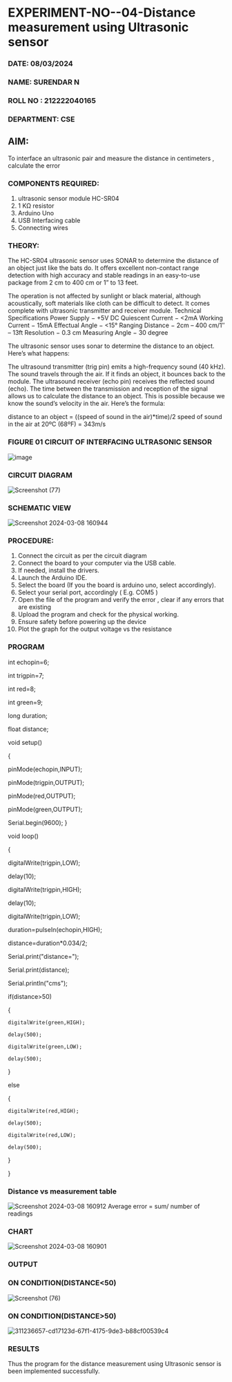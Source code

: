 # EXPERIMENT-NO--04-Distance measurement using Ultrasonic sensor

###  DATE: 08/03/2024
###  NAME: SURENDAR N
###  ROLL NO : 212222040165
###  DEPARTMENT: CSE
## AIM: 
To interface an ultrasonic pair and measure the distance in centimeters , calculate the error
 
### COMPONENTS REQUIRED:
1.	ultrasonic sensor module HC-SR04
2.	1 KΩ resistor 
3.	Arduino Uno 
4.	USB Interfacing cable 
5.	Connecting wires 


### THEORY: 
The HC-SR04 ultrasonic sensor uses SONAR to determine the distance of an object just like the bats do. It offers excellent non-contact range detection with high accuracy and stable readings in an easy-to-use package from 2 cm to 400 cm or 1” to 13 feet.

The operation is not affected by sunlight or black material, although acoustically, soft materials like cloth can be difficult to detect. It comes complete with ultrasonic transmitter and receiver module.
Technical Specifications
Power Supply − +5V DC
Quiescent Current − <2mA
Working Current − 15mA
Effectual Angle − <15°
Ranging Distance − 2cm – 400 cm/1″ – 13ft
Resolution − 0.3 cm
Measuring Angle − 30 degree

The ultrasonic sensor uses sonar to determine the distance to an object. Here’s what happens:

The ultrasound transmitter (trig pin) emits a high-frequency sound (40 kHz).
The sound travels through the air. If it finds an object, it bounces back to the module.
The ultrasound receiver (echo pin) receives the reflected sound (echo).
The time between the transmission and reception of the signal allows us to calculate the distance to an object. This is possible because we know the sound’s velocity in the air. Here’s the formula:

distance to an object = ((speed of sound in the air)*time)/2
speed of sound in the air at 20ºC (68ºF) = 343m/s

### FIGURE 01 CIRCUIT OF INTERFACING ULTRASONIC SENSOR 
![image](https://user-images.githubusercontent.com/36288975/166430594-5adb4ca9-5a42-4781-a7e6-7236b3766a85.png)

### CIRCUIT DIAGRAM
![Screenshot (77)](https://github.com/SurendarNehru/Experiment--04-Interfacing-digital-output-with-arduino-ultrasonic-sensor/assets/119476295/67ef398d-336c-420e-8764-c7ae80828516)

### SCHEMATIC VIEW
![Screenshot 2024-03-08 160944](https://github.com/SurendarNehru/Experiment--04-Interfacing-digital-output-with-arduino-ultrasonic-sensor/assets/119476295/4a683850-6872-4066-b0a6-c0c6ce2662cb)

### PROCEDURE:
1.	Connect the circuit as per the circuit diagram 
2.	Connect the board to your computer via the USB cable.
3.	If needed, install the drivers.
4.	Launch the Arduino IDE.
5.	Select the board (If you the board is arduino uno, select accordingly).
6.	Select your serial port, accordingly ( E.g. COM5 )
7.	Open the file of the program  and verify the error , clear if any errors that are existing 
8.	Upload the program and check for the physical working. 
9.	Ensure safety before powering up the device 
10.	Plot the graph for the output voltage vs the resistance 


### PROGRAM 
int echopin=6;

int trigpin=7;

int red=8;

int green=9;

long duration;

float distance;

void setup()

{

  pinMode(echopin,INPUT);
  
  pinMode(trigpin,OUTPUT);
  
  pinMode(red,OUTPUT);
  
  pinMode(green,OUTPUT);
  
  Serial.begin(9600);
}


void loop()

{

  digitalWrite(trigpin,LOW);
  
  delay(10);
  
  digitalWrite(trigpin,HIGH);
  
  delay(10);
  
  digitalWrite(trigpin,LOW);
  
  duration=pulseIn(echopin,HIGH);
  
  distance=duration*0.034/2;
  
  Serial.print("distance=");
  
  Serial.print(distance);
  
  Serial.println("cms");
  
  if(distance>50)
  
  {
  
    digitalWrite(green,HIGH);
    
    delay(500);
    
    digitalWrite(green,LOW);
    
    delay(500);
  }
  
  else
  
  { 
  
  
    digitalWrite(red,HIGH);
    
    delay(500);
    
    digitalWrite(red,LOW);
    
    delay(500);
  }
  
}

### Distance vs measurement table 
![Screenshot 2024-03-08 160912](https://github.com/SurendarNehru/Experiment--04-Interfacing-digital-output-with-arduino-ultrasonic-sensor/assets/119476295/4f778a45-bf09-47e4-9753-5e0da97dc041)
                        Average error = sum/ number of readings 

 ### CHART
![Screenshot 2024-03-08 160901](https://github.com/SurendarNehru/Experiment--04-Interfacing-digital-output-with-arduino-ultrasonic-sensor/assets/119476295/689624aa-7f3a-42f0-a083-4c29771b670f)

### OUTPUT
### ON CONDITION(DISTANCE<50)
![Screenshot (76)](https://github.com/SurendarNehru/Experiment--04-Interfacing-digital-output-with-arduino-ultrasonic-sensor/assets/119476295/6e55b0d9-7c40-431e-b461-370573ba3fc7)

### ON CONDITION(DISTANCE>50)
![311236657-cd17123d-67f1-4175-9de3-b88cf00539c4](https://github.com/SurendarNehru/Experiment--04-Interfacing-digital-output-with-arduino-ultrasonic-sensor/assets/119476295/d5c6fdae-bbd3-4398-9ac7-5dd3d0561a5d)

### RESULTS
Thus the program for the distance measurement using Ultrasonic sensor is been implemented successfully.


 
